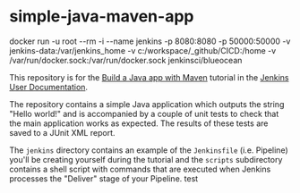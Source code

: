 # simple-java-maven-app
docker run -u root --rm -i --name jenkins -p 8080:8080 -p 50000:50000 -v jenkins-data:/var/jenkins_home -v c:/workspace/_github/CICD:/home -v /var/run/docker.sock:/var/run/docker.sock jenkinsci/blueocean

This repository is for the
[Build a Java app with Maven](https://jenkins.io/doc/tutorials/build-a-java-app-with-maven/)
tutorial in the [Jenkins User Documentation](https://jenkins.io/doc/).

The repository contains a simple Java application which outputs the string
"Hello world!" and is accompanied by a couple of unit tests to check that the
main application works as expected. The results of these tests are saved to a
JUnit XML report.

The `jenkins` directory contains an example of the `Jenkinsfile` (i.e. Pipeline)
you'll be creating yourself during the tutorial and the `scripts` subdirectory
contains a shell script with commands that are executed when Jenkins processes
the "Deliver" stage of your Pipeline.
test
